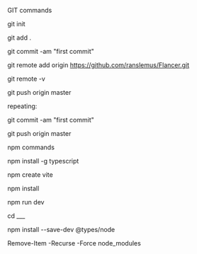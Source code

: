 GIT commands

git init

git add .

git commit -am "first commit"

git remote add origin https://github.com/ranslemus/Flancer.git

git remote -v

git push origin master


repeating:

git commit -am "first commit"

git push origin master

npm commands

npm install -g typescript

npm create vite

npm install

npm run dev

cd ___

npm install --save-dev @types/node

Remove-Item -Recurse -Force node_modules


